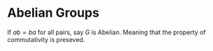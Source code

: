 # Abelian Groups
If $ab = ba$ for all pairs, say $G$ is Abelian. Meaning that the property of commutativity is preseved.
